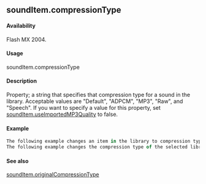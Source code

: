 ## soundItem.compressionType

#### Availability

Flash MX 2004.

#### Usage

soundItem.compressionType

#### Description

Property; a string that specifies that compression type for a sound in the library. Acceptable values are "Default", "ADPCM", "MP3", "Raw", and "Speech".
If you want to specify a value for this property, set [soundItem.useImportedMP3Quality](../SoundItem_object/soundIt13.md) to false.

#### Example

```javascript
The following example changes an item in the library to compression type Raw: fl.getDocumentDOM().library.items\[0\].compressionType = "Raw";
The following example changes the compression type of the selected library items to Speech: fl.getDocumentDOM().library.getSelectedItems().compressionType = "Speech";

```
#### See also

[soundItem.originalCompressionType](../SoundItem_object/soundIte7.md)
